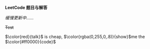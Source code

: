 **LeetCode 题目与解答**

_缓慢更新中……_

~~Test~~

$\color{red}{talk}$ is cheap, $\color{rgba(0,255,0,.8)}{show}$me the $\color{#ff0000}{code}$
